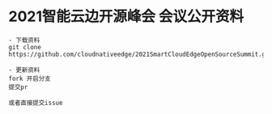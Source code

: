 # 2021智能云边开源峰会 会议公开资料
```
- 下载资料
git clone https://github.com/cloudnativeedge/2021SmartCloudEdgeOpenSourceSummit.git

- 更新资料
fork 开启分支
提交pr 

或者直接提交issue
```
